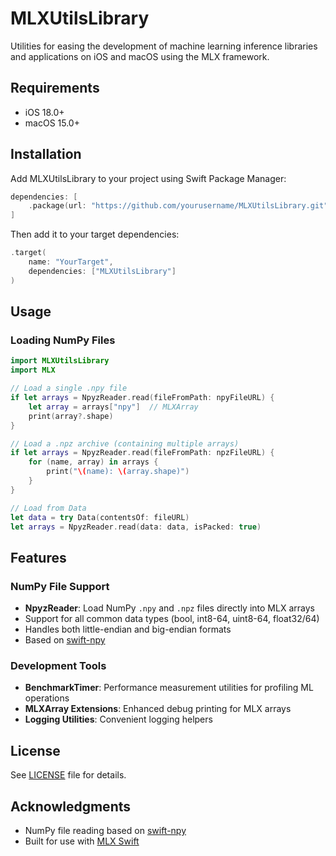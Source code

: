 # MLXUtilsLibrary

Utilities for easing the development of machine learning inference libraries and applications on iOS and macOS using the MLX framework.

## Requirements

- iOS 18.0+
- macOS 15.0+

## Installation

Add MLXUtilsLibrary to your project using Swift Package Manager:

```swift
dependencies: [
    .package(url: "https://github.com/yourusername/MLXUtilsLibrary.git", from: "0.0.1")
]
```

Then add it to your target dependencies:

```swift
.target(
    name: "YourTarget",
    dependencies: ["MLXUtilsLibrary"]
)
```

## Usage

### Loading NumPy Files

```swift
import MLXUtilsLibrary
import MLX

// Load a single .npy file
if let arrays = NpyzReader.read(fileFromPath: npyFileURL) {
    let array = arrays["npy"]  // MLXArray
    print(array?.shape)
}

// Load a .npz archive (containing multiple arrays)
if let arrays = NpyzReader.read(fileFromPath: npzFileURL) {
    for (name, array) in arrays {
        print("\(name): \(array.shape)")
    }
}

// Load from Data
let data = try Data(contentsOf: fileURL)
let arrays = NpyzReader.read(data: data, isPacked: true)
```

## Features

### NumPy File Support
- **NpyzReader**: Load NumPy `.npy` and `.npz` files directly into MLX arrays
- Support for all common data types (bool, int8-64, uint8-64, float32/64)
- Handles both little-endian and big-endian formats
- Based on [swift-npy](https://github.com/qoncept/swift-npy)

### Development Tools
- **BenchmarkTimer**: Performance measurement utilities for profiling ML operations
- **MLXArray Extensions**: Enhanced debug printing for MLX arrays
- **Logging Utilities**: Convenient logging helpers

## License

See [LICENSE](LICENSE) file for details.

## Acknowledgments

- NumPy file reading based on [swift-npy](https://github.com/qoncept/swift-npy)
- Built for use with [MLX Swift](https://github.com/ml-explore/mlx-swift)
